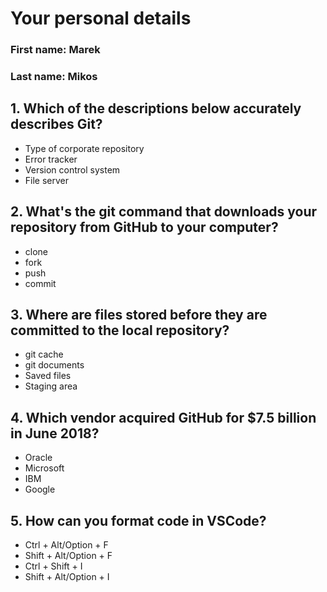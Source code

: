 # Your personal details
### First name: Marek
### Last name: Mikos


## 1. Which of the descriptions below accurately describes Git?
- Type of corporate repository
- Error tracker
- Version control system
- File server

## 2. What's the git command that downloads your repository from GitHub to your computer?
- clone
- fork
- push
- commit

## 3. Where are files stored before they are committed to the local repository?
- git cache
- git documents
- Saved files
- Staging area

## 4. Which vendor acquired GitHub for $7.5 billion in June 2018?
- Oracle
- Microsoft
- IBM
- Google

## 5. How can you format code in VSCode?
- Ctrl + Alt/Option + F
- Shift + Alt/Option + F
- Ctrl + Shift + I
- Shift + Alt/Option + I